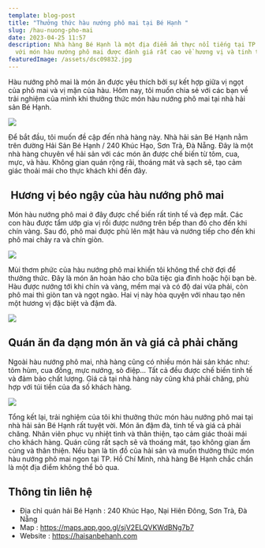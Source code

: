 ```yaml
---
template: blog-post
title: "Thưởng thức hàu nướng phô mai tại Bé Hạnh "
slug: /hau-nuong-pho-mai
date: 2023-04-25 11:57
description: Nhà hàng Bé Hạnh là một địa điểm ẩm thực nổi tiếng tại TP. Đà Nẵng
  với món hàu nướng phô mai được đánh giá rất cao về hương vị và tinh tế.
featuredImage: /assets/dsc09832.jpg
---
```

Hàu nướng phô mai là món ăn được yêu thích bởi sự kết hợp giữa vị ngọt của phô mai và vị mặn của hàu. Hôm nay, tôi muốn chia sẻ với các bạn về trải nghiệm của mình khi thưởng thức món hàu nướng phô mai tại nhà hải sản Bé Hạnh.

![](/assets/dsc09832.jpg)

Để bắt đầu, tôi muốn đề cập đến nhà hàng này. Nhà hải sản Bé Hạnh nằm trên đường Hải Sản Bé Hạnh / 240 Khúc Hạo, Sơn Trà, Đà Nẵng. Đây là một nhà hàng chuyên về hải sản với các món ăn được chế biến từ tôm, cua, mực, và hàu. Không gian quán rộng rãi, thoáng mát và sạch sẽ, tạo cảm giác thoải mái cho thực khách khi đến đây.

##  Hương vị béo ngậy của hàu nướng phô mai

Món hàu nướng phô mai ở đây được chế biến rất tinh tế và đẹp mắt. Các con hàu được tẩm ướp gia vị rồi được nướng trên bếp than đỏ cho đến khi chín vàng. Sau đó, phô mai được phủ lên mặt hàu và nướng tiếp cho đến khi phô mai chảy ra và chín giòn.

![](/assets/dsc09830.jpg)

Mùi thơm phức của hàu nướng phô mai khiến tôi không thể chờ đợi để thưởng thức. Đây là món ăn hoàn hảo cho bữa tiệc gia đình hoặc hội bạn bè. Hàu được nướng tới khi chín và vàng, mềm mại và có độ dai vừa phải, còn phô mai thì giòn tan và ngọt ngào. Hai vị này hòa quyện với nhau tạo nên một hương vị đặc biệt và đậm đà.

![](/assets/dsc09802.jpg)

## Q﻿uán ăn đa dạng món ăn và giá cả phải chăng

Ngoài hàu nướng phô mai, nhà hàng cũng có nhiều món hải sản khác như: tôm hùm, cua đồng, mực nướng, sò điệp… Tất cả đều được chế biến tinh tế và đảm bảo chất lượng. Giá cả tại nhà hàng này cũng khá phải chăng, phù hợp với túi tiền của đa số khách hàng.

![](/assets/dsc09801.jpg)

Tổng kết lại, trải nghiệm của tôi khi thưởng thức món hàu nướng phô mai tại nhà hải sản Bé Hạnh rất tuyệt vời. Món ăn đậm đà, tinh tế và giá cả phải chăng. Nhân viên phục vụ nhiệt tình và thân thiện, tạo cảm giác thoải mái cho khách hàng. Quán cũng rất sạch sẽ và thoáng mát, tạo không gian ấm cúng và thân thiện. Nếu bạn là tín đồ của hải sản và muốn thưởng thức món hàu nướng phô mai ngon tại TP. Hồ Chí Minh, nhà hàng Bé Hạnh chắc chắn là một địa điểm không thể bỏ qua.

## **T﻿hông tin liên hệ**

* Địa chỉ quán hải Bé Hạnh : 240 Khúc Hạo, Nại Hiên Đông, Sơn Trà, Đà Nẵng
* M﻿ap : https://maps.app.goo.gl/sjV2ELQVKWdBNg7b7
* Website : https://haisanbehanh.com